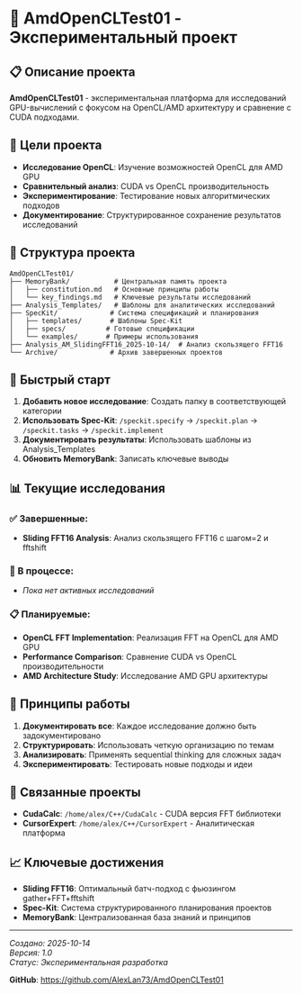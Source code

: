 # 🚀 AmdOpenCLTest01 - Экспериментальный проект

## 📋 Описание проекта

**AmdOpenCLTest01** - экспериментальная платформа для исследований GPU-вычислений с фокусом на OpenCL/AMD архитектуру и сравнение с CUDA подходами.

## 🎯 Цели проекта

- **Исследование OpenCL**: Изучение возможностей OpenCL для AMD GPU
- **Сравнительный анализ**: CUDA vs OpenCL производительность
- **Экспериментирование**: Тестирование новых алгоритмических подходов
- **Документирование**: Структурированное сохранение результатов исследований

## 📁 Структура проекта

```
AmdOpenCLTest01/
├── MemoryBank/           # Центральная память проекта
│   ├── constitution.md   # Основные принципы работы
│   └── key_findings.md   # Ключевые результаты исследований
├── Analysis_Templates/   # Шаблоны для аналитических исследований
├── SpecKit/             # Система спецификаций и планирования
│   ├── templates/       # Шаблоны Spec-Kit
│   ├── specs/          # Готовые спецификации
│   └── examples/       # Примеры использования
├── Analysis_AM_SlidingFFT16_2025-10-14/  # Анализ скользящего FFT16
└── Archive/             # Архив завершенных проектов
```

## 🚀 Быстрый старт

1. **Добавить новое исследование**: Создать папку в соответствующей категории
2. **Использовать Spec-Kit**: `/speckit.specify` → `/speckit.plan` → `/speckit.tasks` → `/speckit.implement`
3. **Документировать результаты**: Использовать шаблоны из Analysis_Templates
4. **Обновить MemoryBank**: Записать ключевые выводы

## 📊 Текущие исследования

### ✅ Завершенные:
- **Sliding FFT16 Analysis**: Анализ скользящего FFT16 с шагом=2 и fftshift

### 🔄 В процессе:
- *Пока нет активных исследований*

### 📋 Планируемые:
- **OpenCL FFT Implementation**: Реализация FFT на OpenCL для AMD GPU
- **Performance Comparison**: Сравнение CUDA vs OpenCL производительности
- **AMD Architecture Study**: Исследование AMD GPU архитектуры

## 🎯 Принципы работы

1. **Документировать все**: Каждое исследование должно быть задокументировано
2. **Структурировать**: Использовать четкую организацию по темам
3. **Анализировать**: Применять sequential thinking для сложных задач
4. **Экспериментировать**: Тестировать новые подходы и идеи

## 🔗 Связанные проекты

- **CudaCalc**: `/home/alex/C++/CudaCalc` - CUDA версия FFT библиотеки
- **CursorExpert**: `/home/alex/C++/CursorExpert` - Аналитическая платформа

## 📈 Ключевые достижения

- **Sliding FFT16**: Оптимальный батч-подход с фьюзингом gather+FFT+fftshift
- **Spec-Kit**: Система структурированного планирования проектов
- **MemoryBank**: Централизованная база знаний и принципов

---

*Создано: 2025-10-14*  
*Версия: 1.0*  
*Статус: Экспериментальная разработка*

**GitHub**: https://github.com/AlexLan73/AmdOpenCLTest01